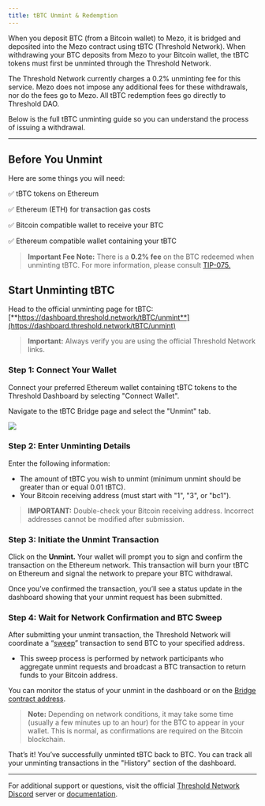 ```yaml
---
title: tBTC Unmint & Redemption
---
```


When you deposit BTC (from a Bitcoin wallet) to Mezo, it is bridged and deposited into the Mezo contract using tBTC (Threshold Network). When withdrawing your BTC deposits from Mezo to your Bitcoin wallet, the tBTC tokens must first be unminted through the Threshold Network.

The Threshold Network currently charges a 0.2% unminting fee for this service. Mezo does not impose any additional fees for these withdrawals, nor do the fees go to Mezo. All tBTC redemption fees go directly to Threshold DAO.&#x20;

Below is the full tBTC unminting guide so you can understand the process of issuing a withdrawal.

***

## Before You Unmint

Here are some things you will need:

✅ tBTC tokens on Ethereum

✅ Ethereum (ETH) for transaction gas costs

✅ Bitcoin compatible wallet to receive your BTC

✅ Ethereum compatible wallet containing your tBTC

> **Important Fee Note:** There is a **0.2% fee** on the BTC redeemed when unminting tBTC. For more information, please consult [TIP-075. ](https://forum.threshold.network/t/tip-075-tbtc-bridge-fee-holiday-part-2/803)

## Start Unminting tBTC

Head to the official unminting page for tBTC: [**https://dashboard.threshold.network/tBTC/unmint**](https://dashboard.threshold.network/tBTC/unmint)

> **Important:** Always verify you are using the official Threshold Network links.

### Step 1: Connect Your Wallet

Connect your preferred Ethereum wallet containing tBTC tokens to the Threshold Dashboard by selecting "Connect Wallet".

Navigate to the tBTC Bridge page and select the "Unmint" tab.

![](/docs/gitbook/Screenshot%202025-01-15%20at%203.50.46%20PM.png)

### Step 2: Enter Unminting Details

Enter the following information:

* The amount of tBTC you wish to unmint (minimum unmint should be greater than or equal 0.01 tBTC).&#x20;
* Your Bitcoin receiving address (must start with "1", "3", or "bc1").&#x20;

> **IMPORTANT:** Double-check your Bitcoin receiving address. Incorrect addresses cannot be modified after submission.

### Step 3: Initiate the Unmint Transaction

Click on the **Unmint.** Your wallet will prompt you to sign and confirm the transaction on the Ethereum network. This transaction will burn your tBTC on Ethereum and signal the network to prepare your BTC withdrawal.

Once you’ve confirmed the transaction, you’ll see a status update in the dashboard showing that your unmint request has been submitted.

### Step 4: Wait for Network Confirmation and BTC Sweep

After submitting your unmint transaction, the Threshold Network will coordinate a “[sweep](https://docs.threshold.network/applications/tbtc-v2/sweeping)” transaction to send BTC to your specified address.

* This sweep process is performed by network participants who aggregate unmint requests and broadcast a BTC transaction to return funds to your Bitcoin address.

You can monitor the status of your unmint in the dashboard or on the [Bridge contract address](https://etherscan.io/address/0x5e4861a80B55f035D899f66772117F00FA0E8e7B).&#x20;

> **Note:** Depending on network conditions, it may take some time (usually a few minutes up to an hour) for the BTC to appear in your wallet. This is normal, as confirmations are required on the Bitcoin blockchain.

That’s it! You’ve successfully unminted tBTC back to BTC. You can track all your unminting transactions in the "History" section of the dashboard.&#x20;

***

For additional support or questions, visit the official [Threshold Network Discord](https://discord.com/invite/threshold) server or [documentation](https://app.gitbook.com/u/oR80Il8QsGRsdIkALflyKYt3rty1).
